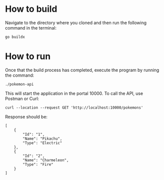 # How to build
Navigate to the directory where you cloned and then run the following command in the terminal:

`go buildx`

# How to run
Once that the build process has completed, execute the program by running the command:

`./pokemon-api`

This will start the application in the portal 10000. To call the API, use Postman or Curl:

`curl --location --request GET 'http://localhost:10000/pokemons'`

 Response should be:
 
 ```
[
     {
         "Id": "1",
         "Name": "Pikachu",
         "Type": "Electric"
     },
     {
         "Id": "2",
         "Name": "Charmeleon",
         "Type": "Fire"
     }
 ]
```
